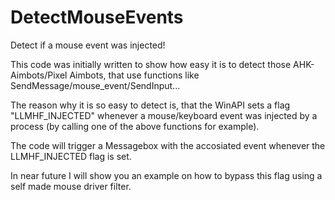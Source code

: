 # DetectMouseEvents
Detect if a mouse event was injected!

This code was initially written to show how easy it is to detect those AHK-Aimbots/Pixel Aimbots, 
that use functions like SendMessage/mouse_event/SendInput...

The reason why it is so easy to detect is, that the WinAPI sets a flag "LLMHF_INJECTED" whenever
a mouse/keyboard event was injected by a process (by calling one of the above functions for example).

The code will trigger a Messagebox with the accosiated event whenever the LLMHF_INJECTED flag is set.

In near future I will show you an example on how to bypass this flag using a self made mouse driver filter.
